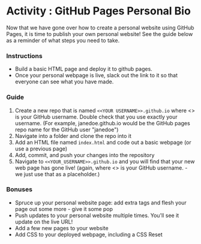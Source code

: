 # Activity : GitHub Pages Personal Bio

Now that we have gone over how to create a personal website using GitHub Pages, it is time to publish your own personal website! See the guide below as a reminder of what steps you need to take.

### Instructions

- Build a basic HTML page and deploy it to github pages.
- Once your personal webpage is live, slack out the link to it so that everyone can see what you have made.

### Guide

1. Create a new repo that is named `<<YOUR USERNAME>>.github.io` where <<YOUR USERNAME>> is your GitHub username. Double check that you use exactly your username. (For example, janedoe.github.io would be the GitHub pages repo name for the GitHub user "janedoe")
2. Navigate into a folder and clone the repo into it
3. Add an HTML file named `index.html` and code out a basic webpage (or use a previous page)
4. Add, commit, and push your changes into the repository
5. Navigate to `<<YOUR_USERNAME>>.github.io` and you will find that your new web page has gone live! (again, where <<YOUR USERNAME>> is your GitHub username. - we just use that as a placeholder.)

### Bonuses

- Spruce up your personal website page: add extra tags and flesh your page out some more - give it some pop
- Push updates to your personal website multiple times. You'll see it update on the live URL!
- Add a few new pages to your website
- Add CSS to your deployed webpage, including a CSS Reset

